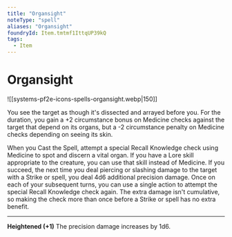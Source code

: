 ```yaml
---
title: "Organsight"
noteType: "spell"
aliases: "Organsight"
foundryId: Item.tmtmf1IttqUP39kQ
tags:
  - Item
---
```


# Organsight
![[systems-pf2e-icons-spells-organsight.webp|150]]

You see the target as though it's dissected and arrayed before you. For the duration, you gain a +2 circumstance bonus on Medicine checks against the target that depend on its organs, but a -2 circumstance penalty on Medicine checks depending on seeing its skin.

When you Cast the Spell, attempt a special Recall Knowledge check using Medicine to spot and discern a vital organ. If you have a Lore skill appropriate to the creature, you can use that skill instead of Medicine. If you succeed, the next time you deal piercing or slashing damage to the target with a Strike or spell, you deal 4d6 additional precision damage. Once on each of your subsequent turns, you can use a single action to attempt the special Recall Knowledge check again. The extra damage isn't cumulative, so making the check more than once before a Strike or spell has no extra benefit.

* * *

**Heightened (+1)** The precision damage increases by 1d6.
